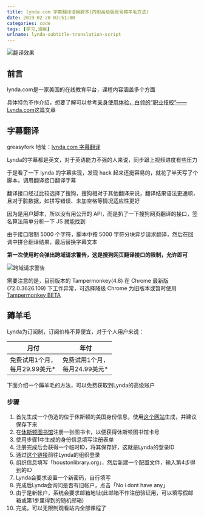 ```yaml
---
title: lynda.com 字幕翻译油猴脚本(内附高级版账号薅羊毛方法)
date: 2019-02-20 03:51:00
categories: code
tags: [学习,油猴]
urlname: lynda-subtitle-translation-script
---
```

![翻译效果](https://img.imjad.cn/images/2019/02/20/Xnip2019-02-20_15-01-53.jpg)



## 前言

lynda.com是一家美国的在线教育平台，课程内容涵盖多个方面

具体特色不作介绍，想要了解可以参考[亲身使用体验，白领的“职业技校”——Lynda.com](https://zhuanlan.zhihu.com/p/32590586)这篇文章



## 字幕翻译

greasyfork 地址：[lynda.com 字幕翻译](https://greasyfork.org/zh-CN/scripts/377991-lynda-com-%E5%AD%97%E5%B9%95%E7%BF%BB%E8%AF%91)



Lynda的字幕都是英文，对于英语能力不强的人来说，同步跟上视频进度有些压力

于是看了一下 lynda 的字幕实现，发现 hack 起来还挺容易的，就花了半天写了个脚本，调用翻译接口翻译字幕

翻译接口经过比较选择了搜狗，搜狗相对于其他翻译来说，翻译结果语法更通顺，且对于脏数据，如拼写错误、未加空格等情况适应性更好

因为是用户脚本，所以没有用公开的 API，而是扒了一下搜狗网页翻译的接口，签名算法简单分析一下 JS 就能找到

由于接口限制 5000 个字符，脚本中按 5000 字符分块异步请求翻译，然后在回调中拼合翻译结果，最后替换字幕文本



**第一次使用时会弹出跨域请求警告，这是搜狗网页翻译接口的限制，允许即可**

![跨域请求警告](https://img.imjad.cn/images/2019/02/20/Xnip2019-02-20_09-21-15.png)



需要注意的是，目前版本的 Tampermonkey(4.8) 在 Chrome 最新版(72.0.3626.109) 下工作异常，可选择降级 Chrome 为旧版本或暂时使用 [Tampermonkey BETA](https://chrome.google.com/webstore/detail/gcalenpjmijncebpfijmoaglllgpjagf)



## 薅羊毛

Lynda为订阅制，订阅价格不算便宜，对于个人用户来说：

| 月付                               | 年付                               |
| ---------------------------------- | ---------------------------------- |
| 免费试用1个月，<br/>每月29.99美元* | 免费试用1个月，<br/>每月24.99美元* |

下面介绍一个薅羊毛的方法，可以免费获取到Lynda的高级账户



### 步骤

1. 首先生成一个伪造的位于休斯顿的美国身份信息，使用[这个网站](https://www.fakeaddressgenerator.com/World_Address/get_us_address/city/Houston)生成，并建议保存下来
2. 在[休斯顿图书馆](https://halan.sdp.sirsi.net/client/en_US/hou/search/registration/$N?pc=SYMWS_HOUSTON)注册一张图书卡，以便获得休斯顿图书馆卡号
3. 使用步骤1中生成的身份信息填写注册表单
4. 注册完成后会获得一个临时ID，将其保存好，这就是Lynda的登录ID
5. 通过[这个链接](http://www.lynda.com/signin/organization)前往Lynda的组织登录
6. 组织信息填写「houstonlibrary.org」，然后新建一个配置文件，输入第4步得到的ID
7. Lynda会要求设置一个新密码，自行填写
8. 完成后Lynda会询问是否有旧帐户，点击「No i dont have any」
9. 由于是新帐户，系统会要求邮箱地址(此邮箱不作注册验证用，可以填写假邮箱或第1步里得到的随机邮箱)
10. 完成，可以无限制观看站内全部课程了


